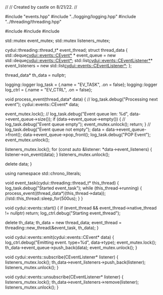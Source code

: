 //
// Created by castle on 8/21/22.
//

#include "events.hpp"
#include "../logging/logging.hpp"
#include "../threading/threading.hpp"

#include <deque>
#include <list>
#include <mutex>

std::mutex event_mutex;
std::mutex listeners_mutex;

cydui::threading::thread_t* event_thread;
struct thread_data {
  std::deque<cydui::events::CEvent*>       * event_queue     =
                                               new std::deque<cydui::events::CEvent*>;
  std::list<cydui::events::CEventListener*>* event_listeners =
                                               new std::list<cydui::events::CEventListener*>;
};

thread_data* th_data = nullptr;

logging::logger log_task = {.name = "EV_TASK", .on = false};
logging::logger log_ctrl = {.name = "EV_CTRL", .on = false};

void process_event(thread_data* data) {
  //  log_task.debug("Processing next event");
  cydui::events::CEvent* data;
  
  event_mutex.lock();
  //  log_task.debug("Event queue len: %d", data->event_queue->size());
  if (data->event_queue->empty()) {
    //    log_task.debug("Event queue empty");
    event_mutex.unlock();
    return;
  }
  //  log_task.debug("Event queue not empty");
  data = data->event_queue->front();
  data->event_queue->pop_front();
  log_task.debug("POP Event");
  event_mutex.unlock();
  
  listeners_mutex.lock();
  for (const auto &listener: *data->event_listeners) {
    listener->on_event(data);
  }
  listeners_mutex.unlock();
  
  delete data;
}

using namespace std::chrono_literals;

void event_task(cydui::threading::thread_t* this_thread) {
  log_task.debug("Started event_task");
  while (this_thread->running) {
    process_event((thread_data*)(this_thread->data));
    //std::this_thread::sleep_for(500us);
  }
}

void cydui::events::start() {
  if (event_thread && event_thread->native_thread != nullptr)
    return;
  log_ctrl.debug("Starting event_thread");
  
  delete th_data;
  th_data      = new thread_data;
  event_thread = threading::new_thread(&event_task, th_data);
}

void cydui::events::emit(cydui::events::CEvent* data) {
  log_ctrl.debug("Emitting event. type=%d", data->type);
  event_mutex.lock();
  th_data->event_queue->push_back(data);
  event_mutex.unlock();
}

void cydui::events::subscribe(CEventListener* listener) {
  listeners_mutex.lock();
  th_data->event_listeners->push_back(listener);
  listeners_mutex.unlock();
}

void cydui::events::unsubscribe(CEventListener* listener) {
  listeners_mutex.lock();
  th_data->event_listeners->remove(listener);
  listeners_mutex.unlock();
}
